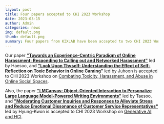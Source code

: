 ```yaml
---
layout: post
title: Four papers accepted to CHI 2023 Workshop
date: 2023-03-15
author: Admin
categories: news
img: default.png
thumb: default.png
summary: Four papers from KIXLAB have been accepted to two CHI 2023 Workshops.
---
```


Our paper **["Towards an Experience-Centric Paradigm of Online Harassment: Responding to Calling out and Networked Harassment"](https://kixlab.github.io/website-files/2023/chi2023-workshop-callout-paper.pdf)** led by Haesoo, and **["Look Upon Thyself: Understanding the Effect of Self-Reflection on Toxic Behavior in Online Gaming"](https://kixlab.github.io/website-files/2023/chi2023-workshop-toxicity-paper.pdf)** led by Juhoon is accepted to CHI 2023 Workshop on [Combating Toxicity, Harassment, and Abuse in Online Social Spaces](https://combatingonlinetoxicity.sites.uu.nl/).

Also, the paper **["LMCanvas: Object-Oriented Interaction to Personalize Large Language Model-Powered Writing Environments"](https://kixlab.github.io/website-files/2023/chi2023-workshop-lmcanvas-paper.pdf)** led by Taesoo, and **["Moderating Customer Inquiries and Responses to Alleviate Stress
and Reduce Emotional Dissonance of Customer Service Representatives"](https://kixlab.github.io/website-files/2023/chi2023-workshop-customer-paper.pdf)** led by Hyung-Kwon is accepted to CHI 2023 Workshop on [Generative AI and HCI](https://generativeaiandhci.github.io/).
